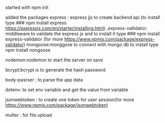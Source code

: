 started with npm init

added the packages express : express jjs to create backend api (to install type ### npm install express https://expressjs.com/en/starter/installing.html)
,express-vallidator: middleware to validate the express js and to install it type ### npm install express-validator (for more https://www.npmjs.com/package/express-validator)
mongoose:monggose to connect with mongo db to install type npm install nongoose

nodemon:nodemon to start the server on save

bcrypt:bcrypt is to generate the hash password

body-pasrser : to parse the app data

dotenv: to set env variable and get the value from variable

jsonwebtoken : to create one token for user session(for more https://www.npmjs.com/package/jsonwebtoken)

multer : for file upload
